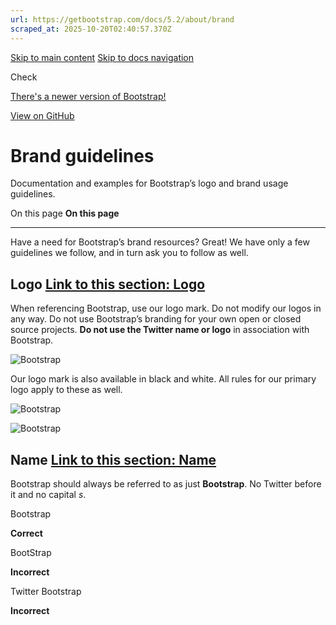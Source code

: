 ```yaml
---
url: https://getbootstrap.com/docs/5.2/about/brand
scraped_at: 2025-10-20T02:40:57.370Z
---
```


[Skip to main content](https://getbootstrap.com/docs/5.2/about/brand/#content) [Skip to docs navigation](https://getbootstrap.com/docs/5.2/about/brand/#bd-docs-nav)

Check

[There's a newer version of Bootstrap!](https://getbootstrap.com/)

[View on GitHub](https://github.com/twbs/bootstrap/blob/v5.2.3/site/content/docs/5.2/about/brand.md "View and edit this file on GitHub")

# Brand guidelines

Documentation and examples for Bootstrap’s logo and brand usage guidelines.

On this page
**On this page**

* * *

Have a need for Bootstrap’s brand resources? Great! We have only a few guidelines we follow, and in turn ask you to follow as well.

## Logo [Link to this section: Logo](https://getbootstrap.com/docs/5.2/about/brand/\#logo)

When referencing Bootstrap, use our logo mark. Do not modify our logos in any way. Do not use Bootstrap’s branding for your own open or closed source projects. **Do not use the Twitter name or logo** in association with Bootstrap.

![Bootstrap](https://getbootstrap.com/docs/5.2/assets/brand/bootstrap-logo.svg)

Our logo mark is also available in black and white. All rules for our primary logo apply to these as well.

![Bootstrap](https://getbootstrap.com/docs/5.2/assets/brand/bootstrap-logo-black.svg)

![Bootstrap](https://getbootstrap.com/docs/5.2/assets/brand/bootstrap-logo-white.svg)

## Name [Link to this section: Name](https://getbootstrap.com/docs/5.2/about/brand/\#name)

Bootstrap should always be referred to as just **Bootstrap**. No Twitter before it and no capital _s_.

Bootstrap

**Correct**

BootStrap

**Incorrect**

Twitter Bootstrap

**Incorrect**